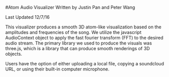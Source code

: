 #Atom Audio Visualizer
Written by Justin Pan and Peter Wang

Last Updated 12/7/16

This visualizer produces a smooth 3D atom-like visualization based on the amplitudes and frequencies of the song.
We utilize the javascript AudioContext object to apply the fast fourier transform (FFT) to the desired audio stream. The primary library we used to produce the visuals was three.js, which is a library that can produce smooth renderings of 3D objects.

Users have the option of either uploading a local file, copying a soundcloud URL, or using their built-in computer microphone. 
